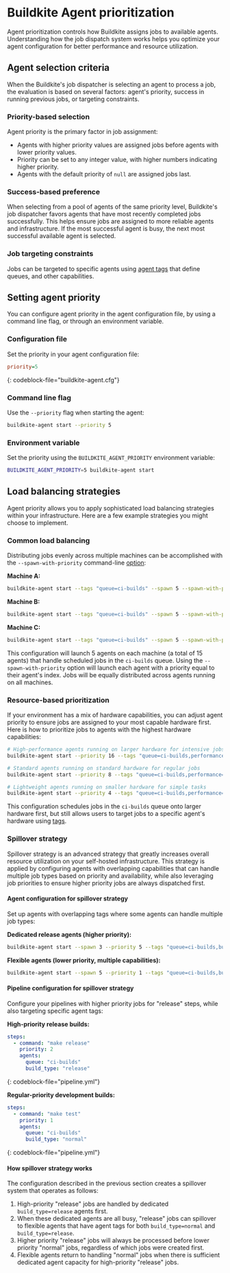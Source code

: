 # Buildkite Agent prioritization

Agent prioritization controls how Buildkite assigns jobs to available agents. Understanding how the job dispatch system works helps you optimize your agent configuration for better performance and resource utilization.

## Agent selection criteria

When the Buildkite's job dispatcher is selecting an agent to process a job, the evaluation is based on several factors: agent's priority, success in running previous jobs, or targeting constraints.

### Priority-based selection

Agent priority is the primary factor in job assignment:

- Agents with higher priority values are assigned jobs before agents with lower priority values.
- Priority can be set to any integer value, with higher numbers indicating higher priority.
- Agents with the default priority of `null` are assigned jobs last.

### Success-based preference

When selecting from a pool of agents of the same priority level, Buildkite's job dispatcher favors agents that have most recently completed jobs successfully. This helps ensure jobs are assigned to more reliable agents and infrastructure. If the most successful agent is busy, the next most successful available agent is selected.

### Job targeting constraints

Jobs can be targeted to specific agents using [agent tags](/docs/agent/v3/cli-start#setting-tags) that define queues, and other capabilities.

## Setting agent priority

You can configure agent priority in the agent configuration file, by using a command line flag, or through an environment variable.

### Configuration file

Set the priority in your agent configuration file:

```ini
priority=5
```
{: codeblock-file="buildkite-agent.cfg"}

### Command line flag

Use the `--priority` flag when starting the agent:

```bash
buildkite-agent start --priority 5
```

### Environment variable

Set the priority using the `BUILDKITE_AGENT_PRIORITY` environment variable:

```bash
BUILDKITE_AGENT_PRIORITY=5 buildkite-agent start
```

## Load balancing strategies

Agent priority allows you to apply sophisticated load balancing strategies within your infrastructure. Here are a few example strategies you might choose to implement.

### Common load balancing

Distributing jobs evenly across multiple machines can be accomplished with the `--spawn-with-priority` command-line [option](/docs/agent/v3/cli-start#spawn-with-priority):

**Machine A:**

```bash
buildkite-agent start --tags "queue=ci-builds" --spawn 5 --spawn-with-priority
```

**Machine B:**

```bash
buildkite-agent start --tags "queue=ci-builds" --spawn 5 --spawn-with-priority
```

**Machine C:**

```bash
buildkite-agent start --tags "queue=ci-builds" --spawn 5 --spawn-with-priority
```

This configuration will launch 5 agents on each machine (a total of 15 agents) that handle scheduled jobs in the `ci-builds` queue. Using the `--spawn-with-priority` option will launch each agent with a priority equal to their agent's index. Jobs will be equally distributed across agents running on all machines.

### Resource-based prioritization

If your environment has a mix of hardware capabilities, you can adjust agent priority to ensure jobs are assigned to your most capable hardware first. Here is how to prioritize jobs to agents with the highest hardware capabilities:

```bash
# High-performance agents running on larger hardware for intensive jobs
buildkite-agent start --priority 16 --tags "queue=ci-builds,performance=high,cpu=16-core"

# Standard agents running on standard hardware for regular jobs
buildkite-agent start --priority 8 --tags "queue=ci-builds,performance=standard,cpu=8-core"

# Lightweight agents running on smaller hardware for simple tasks
buildkite-agent start --priority 4 --tags "queue=ci-builds,performance=basic,cpu=4-core"
```

This configuration schedules jobs in the `ci-builds` queue onto larger hardware first, but still allows users to target jobs to a specific agent's hardware using [tags](/docs/pipelines/configure/defining-steps#targeting-specific-agents).

### Spillover strategy

Spillover strategy is an advanced strategy that greatly increases overall resource utilization on your self-hosted infrastructure. This strategy is applied by configuring agents with overlapping capabilities that can handle multiple job types based on priority and availability, while also leveraging job priorities to ensure higher priority jobs are always dispatched first.

#### Agent configuration for spillover strategy

Set up agents with overlapping tags where some agents can handle multiple job types:

**Dedicated release agents (higher priority):**

```bash
buildkite-agent start --spawn 3 --priority 5 --tags "queue=ci-builds,build_type=release"
```

**Flexible agents (lower priority, multiple capabilities):**

```bash
buildkite-agent start --spawn 5 --priority 1 --tags "queue=ci-builds,build_type=normal,build_type=release"
```

#### Pipeline configuration for spillover strategy

Configure your pipelines with higher priority jobs for "release" steps, while also targeting specific agent tags:

**High-priority release builds:**

```yaml
steps:
  - command: "make release"
    priority: 2
    agents:
      queue: "ci-builds"
      build_type: "release"
```
{: codeblock-file="pipeline.yml"}

**Regular-priority development builds:**

```yaml
steps:
  - command: "make test"
    priority: 1
    agents:
      queue: "ci-builds"
      build_type: "normal"
```
{: codeblock-file="pipeline.yml"}

#### How spillover strategy works

The configuration described in the previous section creates a spillover system that operates as follows:

1. High-priority "release" jobs are handled by dedicated `build_type=release` agents first.
1. When these dedicated agents are all busy, "release" jobs can spillover to flexible agents that have agent tags for both `build_type=normal` and `build_type=release`.
1. Higher priority "release" jobs will always be processed before lower priority "normal" jobs, regardless of which jobs were created first.
1. Flexible agents return to handling "normal" jobs when there is sufficient dedicated agent capacity for high-priority "release" jobs.
